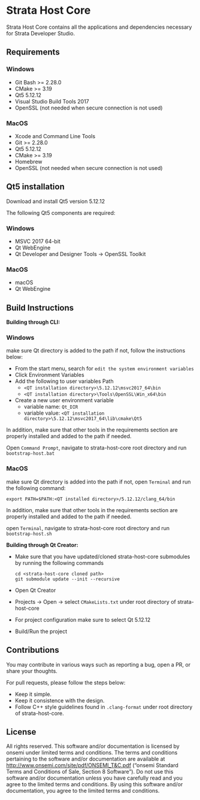 # Strata Host Core

Strata Host Core contains all the applications and dependencies necessary for Strata Developer Studio.

## Requirements

### Windows

* Git Bash >= 2.28.0
* CMake >= 3.19
* Qt5 5.12.12
* Visual Studio Build Tools 2017
* OpenSSL (not needed when secure connection is not used)

### MacOS

* Xcode and Command Line Tools
* Git >= 2.28.0
* Qt5 5.12.12
* CMake >= 3.19
* Homebrew
* OpenSSL (not needed when secure connection is not used)

## Qt5 installation

Download and install Qt5 version 5.12.12

The following Qt5 components are required:

### Windows

* MSVC 2017 64-bit
* Qt WebEngine
* Qt Developer and Designer Tools -> OpenSSL Toolkit

### MacOS

* macOS
* Qt WebEngine

## Build Instructions

**Building through CLI:**

### Windows

make sure Qt directory is added to the path
if not, follow the instructions below:

* From the start menu, search for `edit the system environment variables`
* Click Environment Variables
* Add the following to user variables Path
  * `<QT installation directory>\5.12.12\msvc2017_64\bin`
  * `<QT installation directory>\Tools\OpenSSL\Win_x64\bin`
* Create a new user environment variable
  * variable name: `Qt_DIR`
  * variable value: `<QT installation directory>\5.12.12\msvc2017_64\lib\cmake\Qt5`

In addition, make sure that other tools in the requirements section are properly installed
and added to the path if needed.

Open `Command Prompt`, navigate to strata-host-core root directory and run `bootstrap-host.bat`

### MacOS

make sure Qt directory is added into the path
if not, open `Terminal` and run the following command:

```
export PATH=$PATH:<QT installed directory>/5.12.12/clang_64/bin
```

In addition, make sure that other tools in the requirements section are properly installed
and added to the path if needed.

open `Terminal`, navigate to strata-host-core root directory and run `bootstrap-host.sh`

**Building through Qt Creator:**

* Make sure that you have updated/cloned strata-host-core submodules by running the following commands

  ```
  cd <strata-host-core cloned path>
  git submodule update --init --recursive
  ```

* Open Qt Creator
* Projects -> Open -> select `CMakeLists.txt` under root directory of strata-host-core
* For project configuration make sure to select Qt 5.12.12
* Build/Run the project

## Contributions

You may contribute in various ways such as reporting a bug, open a PR, or share your thoughts.

For pull requests, please follow the steps below:

* Keep it simple.
* Keep it consistence with the design.
* Follow C++ style guidelines found in `.clang-format` under root directory of strata-host-core.

## License

All rights reserved. This software and/or documentation is licensed by onsemi under
limited terms and conditions. The terms and conditions pertaining to the software and/or documentation are available at
<http://www.onsemi.com/site/pdf/ONSEMI_T&C.pdf> (“onsemi Standard Terms and Conditions of Sale, Section 8 Software”).
Do not use this software and/or documentation unless you have carefully read and you agree to the limited terms and conditions.
By using this software and/or documentation, you agree to the limited terms and conditions.
